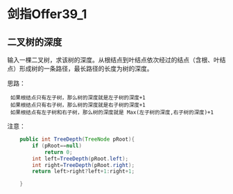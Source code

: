 # 剑指Offer39_1
## 二叉树的深度
输入一棵二叉树，求该树的深度。从根结点到叶结点依次经过的结点（含根、叶结点）形成树的一条路径，最长路径的长度为树的深度。

思路：

     如果根结点只有左子树，那么树的深度就是左子树的深度+1
     如果根结点只有右子树，那么树的深度就是右子树的深度+1
     如果根结点有左子树和右子树，那么树的深度就是 Max(左子树的深度,右子树的深度)+1



注意：

```java
    public int TreeDepth(TreeNode pRoot){
        if (pRoot==null)
            return 0;
        int left=TreeDepth(pRoot.left);
        int right=TreeDepth(pRoot.right);
        return left>right?left+1:right+1;

    }

```
